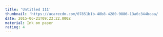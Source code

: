 ```yaml
---
title: 'Untitled 111'
thumbnail: 'https://ucarecdn.com/07851b1b-48b8-4280-9886-13a6c344bcaa/'
date: 2015-06-21T09:23:22.000Z
material: Ink on paper
rating: 4
---
```

